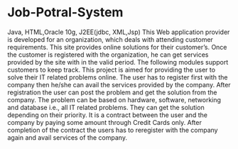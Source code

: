 # Job-Potral-System
Java, HTML,Oracle 10g, J2EE(jdbc, XML,Jsp)
This Web application provider is developed for an organization,
which deals with attending customer requirements.
This site provides online solutions for their customer’s. 
Once the customer is registered with the organization, he can get services provided by the site with in the valid
period. The following modules support customers to keep track.
This project is aimed for providing the user to solve their IT
related problems online. The user has to register first with the company
then he/she can avail the services provided by the company. After
registration the user can post the problem and get the solution from the
company. The problem can be based on hardware, software, networking
and database i.e., all IT related problems. They can get the solution
depending on their priority. It is a contract between the user and the
company by paying some amount through Credit Cards only. After
completion of the contract the users has to reregister with the company
again and avail services of the company.
